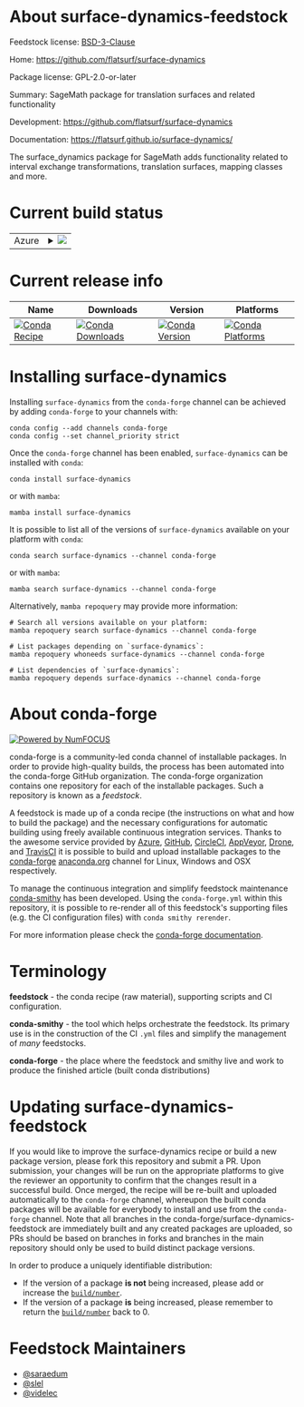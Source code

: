 About surface-dynamics-feedstock
================================

Feedstock license: [BSD-3-Clause](https://github.com/conda-forge/surface-dynamics-feedstock/blob/main/LICENSE.txt)

Home: https://github.com/flatsurf/surface-dynamics

Package license: GPL-2.0-or-later

Summary: SageMath package for translation surfaces and related functionality

Development: https://github.com/flatsurf/surface-dynamics

Documentation: https://flatsurf.github.io/surface-dynamics/

The surface_dynamics package for SageMath adds functionality related to
interval exchange transformations, translation surfaces, mapping classes and
more.


Current build status
====================


<table>
    
  <tr>
    <td>Azure</td>
    <td>
      <details>
        <summary>
          <a href="https://dev.azure.com/conda-forge/feedstock-builds/_build/latest?definitionId=7279&branchName=main">
            <img src="https://dev.azure.com/conda-forge/feedstock-builds/_apis/build/status/surface-dynamics-feedstock?branchName=main">
          </a>
        </summary>
        <table>
          <thead><tr><th>Variant</th><th>Status</th></tr></thead>
          <tbody><tr>
              <td>linux_64_python3.10.____cpythonsagelib10.0</td>
              <td>
                <a href="https://dev.azure.com/conda-forge/feedstock-builds/_build/latest?definitionId=7279&branchName=main">
                  <img src="https://dev.azure.com/conda-forge/feedstock-builds/_apis/build/status/surface-dynamics-feedstock?branchName=main&jobName=linux&configuration=linux%20linux_64_python3.10.____cpythonsagelib10.0" alt="variant">
                </a>
              </td>
            </tr><tr>
              <td>linux_64_python3.10.____cpythonsagelib10.1</td>
              <td>
                <a href="https://dev.azure.com/conda-forge/feedstock-builds/_build/latest?definitionId=7279&branchName=main">
                  <img src="https://dev.azure.com/conda-forge/feedstock-builds/_apis/build/status/surface-dynamics-feedstock?branchName=main&jobName=linux&configuration=linux%20linux_64_python3.10.____cpythonsagelib10.1" alt="variant">
                </a>
              </td>
            </tr><tr>
              <td>linux_64_python3.10.____cpythonsagelib10.2</td>
              <td>
                <a href="https://dev.azure.com/conda-forge/feedstock-builds/_build/latest?definitionId=7279&branchName=main">
                  <img src="https://dev.azure.com/conda-forge/feedstock-builds/_apis/build/status/surface-dynamics-feedstock?branchName=main&jobName=linux&configuration=linux%20linux_64_python3.10.____cpythonsagelib10.2" alt="variant">
                </a>
              </td>
            </tr><tr>
              <td>linux_64_python3.10.____cpythonsagelib10.3</td>
              <td>
                <a href="https://dev.azure.com/conda-forge/feedstock-builds/_build/latest?definitionId=7279&branchName=main">
                  <img src="https://dev.azure.com/conda-forge/feedstock-builds/_apis/build/status/surface-dynamics-feedstock?branchName=main&jobName=linux&configuration=linux%20linux_64_python3.10.____cpythonsagelib10.3" alt="variant">
                </a>
              </td>
            </tr><tr>
              <td>linux_64_python3.10.____cpythonsagelib10.4</td>
              <td>
                <a href="https://dev.azure.com/conda-forge/feedstock-builds/_build/latest?definitionId=7279&branchName=main">
                  <img src="https://dev.azure.com/conda-forge/feedstock-builds/_apis/build/status/surface-dynamics-feedstock?branchName=main&jobName=linux&configuration=linux%20linux_64_python3.10.____cpythonsagelib10.4" alt="variant">
                </a>
              </td>
            </tr><tr>
              <td>linux_64_python3.10.____cpythonsagelib10.5</td>
              <td>
                <a href="https://dev.azure.com/conda-forge/feedstock-builds/_build/latest?definitionId=7279&branchName=main">
                  <img src="https://dev.azure.com/conda-forge/feedstock-builds/_apis/build/status/surface-dynamics-feedstock?branchName=main&jobName=linux&configuration=linux%20linux_64_python3.10.____cpythonsagelib10.5" alt="variant">
                </a>
              </td>
            </tr><tr>
              <td>linux_64_python3.10.____cpythonsagelib9.2</td>
              <td>
                <a href="https://dev.azure.com/conda-forge/feedstock-builds/_build/latest?definitionId=7279&branchName=main">
                  <img src="https://dev.azure.com/conda-forge/feedstock-builds/_apis/build/status/surface-dynamics-feedstock?branchName=main&jobName=linux&configuration=linux%20linux_64_python3.10.____cpythonsagelib9.2" alt="variant">
                </a>
              </td>
            </tr><tr>
              <td>linux_64_python3.10.____cpythonsagelib9.3</td>
              <td>
                <a href="https://dev.azure.com/conda-forge/feedstock-builds/_build/latest?definitionId=7279&branchName=main">
                  <img src="https://dev.azure.com/conda-forge/feedstock-builds/_apis/build/status/surface-dynamics-feedstock?branchName=main&jobName=linux&configuration=linux%20linux_64_python3.10.____cpythonsagelib9.3" alt="variant">
                </a>
              </td>
            </tr><tr>
              <td>linux_64_python3.10.____cpythonsagelib9.4</td>
              <td>
                <a href="https://dev.azure.com/conda-forge/feedstock-builds/_build/latest?definitionId=7279&branchName=main">
                  <img src="https://dev.azure.com/conda-forge/feedstock-builds/_apis/build/status/surface-dynamics-feedstock?branchName=main&jobName=linux&configuration=linux%20linux_64_python3.10.____cpythonsagelib9.4" alt="variant">
                </a>
              </td>
            </tr><tr>
              <td>linux_64_python3.10.____cpythonsagelib9.5</td>
              <td>
                <a href="https://dev.azure.com/conda-forge/feedstock-builds/_build/latest?definitionId=7279&branchName=main">
                  <img src="https://dev.azure.com/conda-forge/feedstock-builds/_apis/build/status/surface-dynamics-feedstock?branchName=main&jobName=linux&configuration=linux%20linux_64_python3.10.____cpythonsagelib9.5" alt="variant">
                </a>
              </td>
            </tr><tr>
              <td>linux_64_python3.10.____cpythonsagelib9.6</td>
              <td>
                <a href="https://dev.azure.com/conda-forge/feedstock-builds/_build/latest?definitionId=7279&branchName=main">
                  <img src="https://dev.azure.com/conda-forge/feedstock-builds/_apis/build/status/surface-dynamics-feedstock?branchName=main&jobName=linux&configuration=linux%20linux_64_python3.10.____cpythonsagelib9.6" alt="variant">
                </a>
              </td>
            </tr><tr>
              <td>linux_64_python3.10.____cpythonsagelib9.7</td>
              <td>
                <a href="https://dev.azure.com/conda-forge/feedstock-builds/_build/latest?definitionId=7279&branchName=main">
                  <img src="https://dev.azure.com/conda-forge/feedstock-builds/_apis/build/status/surface-dynamics-feedstock?branchName=main&jobName=linux&configuration=linux%20linux_64_python3.10.____cpythonsagelib9.7" alt="variant">
                </a>
              </td>
            </tr><tr>
              <td>linux_64_python3.10.____cpythonsagelib9.8</td>
              <td>
                <a href="https://dev.azure.com/conda-forge/feedstock-builds/_build/latest?definitionId=7279&branchName=main">
                  <img src="https://dev.azure.com/conda-forge/feedstock-builds/_apis/build/status/surface-dynamics-feedstock?branchName=main&jobName=linux&configuration=linux%20linux_64_python3.10.____cpythonsagelib9.8" alt="variant">
                </a>
              </td>
            </tr><tr>
              <td>linux_64_python3.11.____cpythonsagelib10.0</td>
              <td>
                <a href="https://dev.azure.com/conda-forge/feedstock-builds/_build/latest?definitionId=7279&branchName=main">
                  <img src="https://dev.azure.com/conda-forge/feedstock-builds/_apis/build/status/surface-dynamics-feedstock?branchName=main&jobName=linux&configuration=linux%20linux_64_python3.11.____cpythonsagelib10.0" alt="variant">
                </a>
              </td>
            </tr><tr>
              <td>linux_64_python3.11.____cpythonsagelib10.1</td>
              <td>
                <a href="https://dev.azure.com/conda-forge/feedstock-builds/_build/latest?definitionId=7279&branchName=main">
                  <img src="https://dev.azure.com/conda-forge/feedstock-builds/_apis/build/status/surface-dynamics-feedstock?branchName=main&jobName=linux&configuration=linux%20linux_64_python3.11.____cpythonsagelib10.1" alt="variant">
                </a>
              </td>
            </tr><tr>
              <td>linux_64_python3.11.____cpythonsagelib10.2</td>
              <td>
                <a href="https://dev.azure.com/conda-forge/feedstock-builds/_build/latest?definitionId=7279&branchName=main">
                  <img src="https://dev.azure.com/conda-forge/feedstock-builds/_apis/build/status/surface-dynamics-feedstock?branchName=main&jobName=linux&configuration=linux%20linux_64_python3.11.____cpythonsagelib10.2" alt="variant">
                </a>
              </td>
            </tr><tr>
              <td>linux_64_python3.11.____cpythonsagelib10.3</td>
              <td>
                <a href="https://dev.azure.com/conda-forge/feedstock-builds/_build/latest?definitionId=7279&branchName=main">
                  <img src="https://dev.azure.com/conda-forge/feedstock-builds/_apis/build/status/surface-dynamics-feedstock?branchName=main&jobName=linux&configuration=linux%20linux_64_python3.11.____cpythonsagelib10.3" alt="variant">
                </a>
              </td>
            </tr><tr>
              <td>linux_64_python3.11.____cpythonsagelib10.4</td>
              <td>
                <a href="https://dev.azure.com/conda-forge/feedstock-builds/_build/latest?definitionId=7279&branchName=main">
                  <img src="https://dev.azure.com/conda-forge/feedstock-builds/_apis/build/status/surface-dynamics-feedstock?branchName=main&jobName=linux&configuration=linux%20linux_64_python3.11.____cpythonsagelib10.4" alt="variant">
                </a>
              </td>
            </tr><tr>
              <td>linux_64_python3.11.____cpythonsagelib10.5</td>
              <td>
                <a href="https://dev.azure.com/conda-forge/feedstock-builds/_build/latest?definitionId=7279&branchName=main">
                  <img src="https://dev.azure.com/conda-forge/feedstock-builds/_apis/build/status/surface-dynamics-feedstock?branchName=main&jobName=linux&configuration=linux%20linux_64_python3.11.____cpythonsagelib10.5" alt="variant">
                </a>
              </td>
            </tr><tr>
              <td>linux_64_python3.11.____cpythonsagelib9.2</td>
              <td>
                <a href="https://dev.azure.com/conda-forge/feedstock-builds/_build/latest?definitionId=7279&branchName=main">
                  <img src="https://dev.azure.com/conda-forge/feedstock-builds/_apis/build/status/surface-dynamics-feedstock?branchName=main&jobName=linux&configuration=linux%20linux_64_python3.11.____cpythonsagelib9.2" alt="variant">
                </a>
              </td>
            </tr><tr>
              <td>linux_64_python3.11.____cpythonsagelib9.3</td>
              <td>
                <a href="https://dev.azure.com/conda-forge/feedstock-builds/_build/latest?definitionId=7279&branchName=main">
                  <img src="https://dev.azure.com/conda-forge/feedstock-builds/_apis/build/status/surface-dynamics-feedstock?branchName=main&jobName=linux&configuration=linux%20linux_64_python3.11.____cpythonsagelib9.3" alt="variant">
                </a>
              </td>
            </tr><tr>
              <td>linux_64_python3.11.____cpythonsagelib9.4</td>
              <td>
                <a href="https://dev.azure.com/conda-forge/feedstock-builds/_build/latest?definitionId=7279&branchName=main">
                  <img src="https://dev.azure.com/conda-forge/feedstock-builds/_apis/build/status/surface-dynamics-feedstock?branchName=main&jobName=linux&configuration=linux%20linux_64_python3.11.____cpythonsagelib9.4" alt="variant">
                </a>
              </td>
            </tr><tr>
              <td>linux_64_python3.11.____cpythonsagelib9.5</td>
              <td>
                <a href="https://dev.azure.com/conda-forge/feedstock-builds/_build/latest?definitionId=7279&branchName=main">
                  <img src="https://dev.azure.com/conda-forge/feedstock-builds/_apis/build/status/surface-dynamics-feedstock?branchName=main&jobName=linux&configuration=linux%20linux_64_python3.11.____cpythonsagelib9.5" alt="variant">
                </a>
              </td>
            </tr><tr>
              <td>linux_64_python3.11.____cpythonsagelib9.6</td>
              <td>
                <a href="https://dev.azure.com/conda-forge/feedstock-builds/_build/latest?definitionId=7279&branchName=main">
                  <img src="https://dev.azure.com/conda-forge/feedstock-builds/_apis/build/status/surface-dynamics-feedstock?branchName=main&jobName=linux&configuration=linux%20linux_64_python3.11.____cpythonsagelib9.6" alt="variant">
                </a>
              </td>
            </tr><tr>
              <td>linux_64_python3.11.____cpythonsagelib9.7</td>
              <td>
                <a href="https://dev.azure.com/conda-forge/feedstock-builds/_build/latest?definitionId=7279&branchName=main">
                  <img src="https://dev.azure.com/conda-forge/feedstock-builds/_apis/build/status/surface-dynamics-feedstock?branchName=main&jobName=linux&configuration=linux%20linux_64_python3.11.____cpythonsagelib9.7" alt="variant">
                </a>
              </td>
            </tr><tr>
              <td>linux_64_python3.11.____cpythonsagelib9.8</td>
              <td>
                <a href="https://dev.azure.com/conda-forge/feedstock-builds/_build/latest?definitionId=7279&branchName=main">
                  <img src="https://dev.azure.com/conda-forge/feedstock-builds/_apis/build/status/surface-dynamics-feedstock?branchName=main&jobName=linux&configuration=linux%20linux_64_python3.11.____cpythonsagelib9.8" alt="variant">
                </a>
              </td>
            </tr><tr>
              <td>linux_64_python3.12.____cpythonsagelib10.0</td>
              <td>
                <a href="https://dev.azure.com/conda-forge/feedstock-builds/_build/latest?definitionId=7279&branchName=main">
                  <img src="https://dev.azure.com/conda-forge/feedstock-builds/_apis/build/status/surface-dynamics-feedstock?branchName=main&jobName=linux&configuration=linux%20linux_64_python3.12.____cpythonsagelib10.0" alt="variant">
                </a>
              </td>
            </tr><tr>
              <td>linux_64_python3.12.____cpythonsagelib10.1</td>
              <td>
                <a href="https://dev.azure.com/conda-forge/feedstock-builds/_build/latest?definitionId=7279&branchName=main">
                  <img src="https://dev.azure.com/conda-forge/feedstock-builds/_apis/build/status/surface-dynamics-feedstock?branchName=main&jobName=linux&configuration=linux%20linux_64_python3.12.____cpythonsagelib10.1" alt="variant">
                </a>
              </td>
            </tr><tr>
              <td>linux_64_python3.12.____cpythonsagelib10.2</td>
              <td>
                <a href="https://dev.azure.com/conda-forge/feedstock-builds/_build/latest?definitionId=7279&branchName=main">
                  <img src="https://dev.azure.com/conda-forge/feedstock-builds/_apis/build/status/surface-dynamics-feedstock?branchName=main&jobName=linux&configuration=linux%20linux_64_python3.12.____cpythonsagelib10.2" alt="variant">
                </a>
              </td>
            </tr><tr>
              <td>linux_64_python3.12.____cpythonsagelib10.3</td>
              <td>
                <a href="https://dev.azure.com/conda-forge/feedstock-builds/_build/latest?definitionId=7279&branchName=main">
                  <img src="https://dev.azure.com/conda-forge/feedstock-builds/_apis/build/status/surface-dynamics-feedstock?branchName=main&jobName=linux&configuration=linux%20linux_64_python3.12.____cpythonsagelib10.3" alt="variant">
                </a>
              </td>
            </tr><tr>
              <td>linux_64_python3.12.____cpythonsagelib10.4</td>
              <td>
                <a href="https://dev.azure.com/conda-forge/feedstock-builds/_build/latest?definitionId=7279&branchName=main">
                  <img src="https://dev.azure.com/conda-forge/feedstock-builds/_apis/build/status/surface-dynamics-feedstock?branchName=main&jobName=linux&configuration=linux%20linux_64_python3.12.____cpythonsagelib10.4" alt="variant">
                </a>
              </td>
            </tr><tr>
              <td>linux_64_python3.12.____cpythonsagelib10.5</td>
              <td>
                <a href="https://dev.azure.com/conda-forge/feedstock-builds/_build/latest?definitionId=7279&branchName=main">
                  <img src="https://dev.azure.com/conda-forge/feedstock-builds/_apis/build/status/surface-dynamics-feedstock?branchName=main&jobName=linux&configuration=linux%20linux_64_python3.12.____cpythonsagelib10.5" alt="variant">
                </a>
              </td>
            </tr><tr>
              <td>linux_64_python3.12.____cpythonsagelib9.2</td>
              <td>
                <a href="https://dev.azure.com/conda-forge/feedstock-builds/_build/latest?definitionId=7279&branchName=main">
                  <img src="https://dev.azure.com/conda-forge/feedstock-builds/_apis/build/status/surface-dynamics-feedstock?branchName=main&jobName=linux&configuration=linux%20linux_64_python3.12.____cpythonsagelib9.2" alt="variant">
                </a>
              </td>
            </tr><tr>
              <td>linux_64_python3.12.____cpythonsagelib9.3</td>
              <td>
                <a href="https://dev.azure.com/conda-forge/feedstock-builds/_build/latest?definitionId=7279&branchName=main">
                  <img src="https://dev.azure.com/conda-forge/feedstock-builds/_apis/build/status/surface-dynamics-feedstock?branchName=main&jobName=linux&configuration=linux%20linux_64_python3.12.____cpythonsagelib9.3" alt="variant">
                </a>
              </td>
            </tr><tr>
              <td>linux_64_python3.12.____cpythonsagelib9.4</td>
              <td>
                <a href="https://dev.azure.com/conda-forge/feedstock-builds/_build/latest?definitionId=7279&branchName=main">
                  <img src="https://dev.azure.com/conda-forge/feedstock-builds/_apis/build/status/surface-dynamics-feedstock?branchName=main&jobName=linux&configuration=linux%20linux_64_python3.12.____cpythonsagelib9.4" alt="variant">
                </a>
              </td>
            </tr><tr>
              <td>linux_64_python3.12.____cpythonsagelib9.5</td>
              <td>
                <a href="https://dev.azure.com/conda-forge/feedstock-builds/_build/latest?definitionId=7279&branchName=main">
                  <img src="https://dev.azure.com/conda-forge/feedstock-builds/_apis/build/status/surface-dynamics-feedstock?branchName=main&jobName=linux&configuration=linux%20linux_64_python3.12.____cpythonsagelib9.5" alt="variant">
                </a>
              </td>
            </tr><tr>
              <td>linux_64_python3.12.____cpythonsagelib9.6</td>
              <td>
                <a href="https://dev.azure.com/conda-forge/feedstock-builds/_build/latest?definitionId=7279&branchName=main">
                  <img src="https://dev.azure.com/conda-forge/feedstock-builds/_apis/build/status/surface-dynamics-feedstock?branchName=main&jobName=linux&configuration=linux%20linux_64_python3.12.____cpythonsagelib9.6" alt="variant">
                </a>
              </td>
            </tr><tr>
              <td>linux_64_python3.12.____cpythonsagelib9.7</td>
              <td>
                <a href="https://dev.azure.com/conda-forge/feedstock-builds/_build/latest?definitionId=7279&branchName=main">
                  <img src="https://dev.azure.com/conda-forge/feedstock-builds/_apis/build/status/surface-dynamics-feedstock?branchName=main&jobName=linux&configuration=linux%20linux_64_python3.12.____cpythonsagelib9.7" alt="variant">
                </a>
              </td>
            </tr><tr>
              <td>linux_64_python3.12.____cpythonsagelib9.8</td>
              <td>
                <a href="https://dev.azure.com/conda-forge/feedstock-builds/_build/latest?definitionId=7279&branchName=main">
                  <img src="https://dev.azure.com/conda-forge/feedstock-builds/_apis/build/status/surface-dynamics-feedstock?branchName=main&jobName=linux&configuration=linux%20linux_64_python3.12.____cpythonsagelib9.8" alt="variant">
                </a>
              </td>
            </tr><tr>
              <td>linux_64_python3.9.____cpythonsagelib10.0</td>
              <td>
                <a href="https://dev.azure.com/conda-forge/feedstock-builds/_build/latest?definitionId=7279&branchName=main">
                  <img src="https://dev.azure.com/conda-forge/feedstock-builds/_apis/build/status/surface-dynamics-feedstock?branchName=main&jobName=linux&configuration=linux%20linux_64_python3.9.____cpythonsagelib10.0" alt="variant">
                </a>
              </td>
            </tr><tr>
              <td>linux_64_python3.9.____cpythonsagelib10.1</td>
              <td>
                <a href="https://dev.azure.com/conda-forge/feedstock-builds/_build/latest?definitionId=7279&branchName=main">
                  <img src="https://dev.azure.com/conda-forge/feedstock-builds/_apis/build/status/surface-dynamics-feedstock?branchName=main&jobName=linux&configuration=linux%20linux_64_python3.9.____cpythonsagelib10.1" alt="variant">
                </a>
              </td>
            </tr><tr>
              <td>linux_64_python3.9.____cpythonsagelib10.2</td>
              <td>
                <a href="https://dev.azure.com/conda-forge/feedstock-builds/_build/latest?definitionId=7279&branchName=main">
                  <img src="https://dev.azure.com/conda-forge/feedstock-builds/_apis/build/status/surface-dynamics-feedstock?branchName=main&jobName=linux&configuration=linux%20linux_64_python3.9.____cpythonsagelib10.2" alt="variant">
                </a>
              </td>
            </tr><tr>
              <td>linux_64_python3.9.____cpythonsagelib10.3</td>
              <td>
                <a href="https://dev.azure.com/conda-forge/feedstock-builds/_build/latest?definitionId=7279&branchName=main">
                  <img src="https://dev.azure.com/conda-forge/feedstock-builds/_apis/build/status/surface-dynamics-feedstock?branchName=main&jobName=linux&configuration=linux%20linux_64_python3.9.____cpythonsagelib10.3" alt="variant">
                </a>
              </td>
            </tr><tr>
              <td>linux_64_python3.9.____cpythonsagelib10.4</td>
              <td>
                <a href="https://dev.azure.com/conda-forge/feedstock-builds/_build/latest?definitionId=7279&branchName=main">
                  <img src="https://dev.azure.com/conda-forge/feedstock-builds/_apis/build/status/surface-dynamics-feedstock?branchName=main&jobName=linux&configuration=linux%20linux_64_python3.9.____cpythonsagelib10.4" alt="variant">
                </a>
              </td>
            </tr><tr>
              <td>linux_64_python3.9.____cpythonsagelib10.5</td>
              <td>
                <a href="https://dev.azure.com/conda-forge/feedstock-builds/_build/latest?definitionId=7279&branchName=main">
                  <img src="https://dev.azure.com/conda-forge/feedstock-builds/_apis/build/status/surface-dynamics-feedstock?branchName=main&jobName=linux&configuration=linux%20linux_64_python3.9.____cpythonsagelib10.5" alt="variant">
                </a>
              </td>
            </tr><tr>
              <td>linux_64_python3.9.____cpythonsagelib9.2</td>
              <td>
                <a href="https://dev.azure.com/conda-forge/feedstock-builds/_build/latest?definitionId=7279&branchName=main">
                  <img src="https://dev.azure.com/conda-forge/feedstock-builds/_apis/build/status/surface-dynamics-feedstock?branchName=main&jobName=linux&configuration=linux%20linux_64_python3.9.____cpythonsagelib9.2" alt="variant">
                </a>
              </td>
            </tr><tr>
              <td>linux_64_python3.9.____cpythonsagelib9.3</td>
              <td>
                <a href="https://dev.azure.com/conda-forge/feedstock-builds/_build/latest?definitionId=7279&branchName=main">
                  <img src="https://dev.azure.com/conda-forge/feedstock-builds/_apis/build/status/surface-dynamics-feedstock?branchName=main&jobName=linux&configuration=linux%20linux_64_python3.9.____cpythonsagelib9.3" alt="variant">
                </a>
              </td>
            </tr><tr>
              <td>linux_64_python3.9.____cpythonsagelib9.4</td>
              <td>
                <a href="https://dev.azure.com/conda-forge/feedstock-builds/_build/latest?definitionId=7279&branchName=main">
                  <img src="https://dev.azure.com/conda-forge/feedstock-builds/_apis/build/status/surface-dynamics-feedstock?branchName=main&jobName=linux&configuration=linux%20linux_64_python3.9.____cpythonsagelib9.4" alt="variant">
                </a>
              </td>
            </tr><tr>
              <td>linux_64_python3.9.____cpythonsagelib9.5</td>
              <td>
                <a href="https://dev.azure.com/conda-forge/feedstock-builds/_build/latest?definitionId=7279&branchName=main">
                  <img src="https://dev.azure.com/conda-forge/feedstock-builds/_apis/build/status/surface-dynamics-feedstock?branchName=main&jobName=linux&configuration=linux%20linux_64_python3.9.____cpythonsagelib9.5" alt="variant">
                </a>
              </td>
            </tr><tr>
              <td>linux_64_python3.9.____cpythonsagelib9.6</td>
              <td>
                <a href="https://dev.azure.com/conda-forge/feedstock-builds/_build/latest?definitionId=7279&branchName=main">
                  <img src="https://dev.azure.com/conda-forge/feedstock-builds/_apis/build/status/surface-dynamics-feedstock?branchName=main&jobName=linux&configuration=linux%20linux_64_python3.9.____cpythonsagelib9.6" alt="variant">
                </a>
              </td>
            </tr><tr>
              <td>linux_64_python3.9.____cpythonsagelib9.7</td>
              <td>
                <a href="https://dev.azure.com/conda-forge/feedstock-builds/_build/latest?definitionId=7279&branchName=main">
                  <img src="https://dev.azure.com/conda-forge/feedstock-builds/_apis/build/status/surface-dynamics-feedstock?branchName=main&jobName=linux&configuration=linux%20linux_64_python3.9.____cpythonsagelib9.7" alt="variant">
                </a>
              </td>
            </tr><tr>
              <td>linux_64_python3.9.____cpythonsagelib9.8</td>
              <td>
                <a href="https://dev.azure.com/conda-forge/feedstock-builds/_build/latest?definitionId=7279&branchName=main">
                  <img src="https://dev.azure.com/conda-forge/feedstock-builds/_apis/build/status/surface-dynamics-feedstock?branchName=main&jobName=linux&configuration=linux%20linux_64_python3.9.____cpythonsagelib9.8" alt="variant">
                </a>
              </td>
            </tr><tr>
              <td>osx_64_python3.10.____cpythonsagelib10.0</td>
              <td>
                <a href="https://dev.azure.com/conda-forge/feedstock-builds/_build/latest?definitionId=7279&branchName=main">
                  <img src="https://dev.azure.com/conda-forge/feedstock-builds/_apis/build/status/surface-dynamics-feedstock?branchName=main&jobName=osx&configuration=osx%20osx_64_python3.10.____cpythonsagelib10.0" alt="variant">
                </a>
              </td>
            </tr><tr>
              <td>osx_64_python3.10.____cpythonsagelib10.1</td>
              <td>
                <a href="https://dev.azure.com/conda-forge/feedstock-builds/_build/latest?definitionId=7279&branchName=main">
                  <img src="https://dev.azure.com/conda-forge/feedstock-builds/_apis/build/status/surface-dynamics-feedstock?branchName=main&jobName=osx&configuration=osx%20osx_64_python3.10.____cpythonsagelib10.1" alt="variant">
                </a>
              </td>
            </tr><tr>
              <td>osx_64_python3.10.____cpythonsagelib10.2</td>
              <td>
                <a href="https://dev.azure.com/conda-forge/feedstock-builds/_build/latest?definitionId=7279&branchName=main">
                  <img src="https://dev.azure.com/conda-forge/feedstock-builds/_apis/build/status/surface-dynamics-feedstock?branchName=main&jobName=osx&configuration=osx%20osx_64_python3.10.____cpythonsagelib10.2" alt="variant">
                </a>
              </td>
            </tr><tr>
              <td>osx_64_python3.10.____cpythonsagelib10.3</td>
              <td>
                <a href="https://dev.azure.com/conda-forge/feedstock-builds/_build/latest?definitionId=7279&branchName=main">
                  <img src="https://dev.azure.com/conda-forge/feedstock-builds/_apis/build/status/surface-dynamics-feedstock?branchName=main&jobName=osx&configuration=osx%20osx_64_python3.10.____cpythonsagelib10.3" alt="variant">
                </a>
              </td>
            </tr><tr>
              <td>osx_64_python3.10.____cpythonsagelib10.4</td>
              <td>
                <a href="https://dev.azure.com/conda-forge/feedstock-builds/_build/latest?definitionId=7279&branchName=main">
                  <img src="https://dev.azure.com/conda-forge/feedstock-builds/_apis/build/status/surface-dynamics-feedstock?branchName=main&jobName=osx&configuration=osx%20osx_64_python3.10.____cpythonsagelib10.4" alt="variant">
                </a>
              </td>
            </tr><tr>
              <td>osx_64_python3.10.____cpythonsagelib10.5</td>
              <td>
                <a href="https://dev.azure.com/conda-forge/feedstock-builds/_build/latest?definitionId=7279&branchName=main">
                  <img src="https://dev.azure.com/conda-forge/feedstock-builds/_apis/build/status/surface-dynamics-feedstock?branchName=main&jobName=osx&configuration=osx%20osx_64_python3.10.____cpythonsagelib10.5" alt="variant">
                </a>
              </td>
            </tr><tr>
              <td>osx_64_python3.10.____cpythonsagelib9.2</td>
              <td>
                <a href="https://dev.azure.com/conda-forge/feedstock-builds/_build/latest?definitionId=7279&branchName=main">
                  <img src="https://dev.azure.com/conda-forge/feedstock-builds/_apis/build/status/surface-dynamics-feedstock?branchName=main&jobName=osx&configuration=osx%20osx_64_python3.10.____cpythonsagelib9.2" alt="variant">
                </a>
              </td>
            </tr><tr>
              <td>osx_64_python3.10.____cpythonsagelib9.3</td>
              <td>
                <a href="https://dev.azure.com/conda-forge/feedstock-builds/_build/latest?definitionId=7279&branchName=main">
                  <img src="https://dev.azure.com/conda-forge/feedstock-builds/_apis/build/status/surface-dynamics-feedstock?branchName=main&jobName=osx&configuration=osx%20osx_64_python3.10.____cpythonsagelib9.3" alt="variant">
                </a>
              </td>
            </tr><tr>
              <td>osx_64_python3.10.____cpythonsagelib9.4</td>
              <td>
                <a href="https://dev.azure.com/conda-forge/feedstock-builds/_build/latest?definitionId=7279&branchName=main">
                  <img src="https://dev.azure.com/conda-forge/feedstock-builds/_apis/build/status/surface-dynamics-feedstock?branchName=main&jobName=osx&configuration=osx%20osx_64_python3.10.____cpythonsagelib9.4" alt="variant">
                </a>
              </td>
            </tr><tr>
              <td>osx_64_python3.10.____cpythonsagelib9.5</td>
              <td>
                <a href="https://dev.azure.com/conda-forge/feedstock-builds/_build/latest?definitionId=7279&branchName=main">
                  <img src="https://dev.azure.com/conda-forge/feedstock-builds/_apis/build/status/surface-dynamics-feedstock?branchName=main&jobName=osx&configuration=osx%20osx_64_python3.10.____cpythonsagelib9.5" alt="variant">
                </a>
              </td>
            </tr><tr>
              <td>osx_64_python3.10.____cpythonsagelib9.6</td>
              <td>
                <a href="https://dev.azure.com/conda-forge/feedstock-builds/_build/latest?definitionId=7279&branchName=main">
                  <img src="https://dev.azure.com/conda-forge/feedstock-builds/_apis/build/status/surface-dynamics-feedstock?branchName=main&jobName=osx&configuration=osx%20osx_64_python3.10.____cpythonsagelib9.6" alt="variant">
                </a>
              </td>
            </tr><tr>
              <td>osx_64_python3.10.____cpythonsagelib9.7</td>
              <td>
                <a href="https://dev.azure.com/conda-forge/feedstock-builds/_build/latest?definitionId=7279&branchName=main">
                  <img src="https://dev.azure.com/conda-forge/feedstock-builds/_apis/build/status/surface-dynamics-feedstock?branchName=main&jobName=osx&configuration=osx%20osx_64_python3.10.____cpythonsagelib9.7" alt="variant">
                </a>
              </td>
            </tr><tr>
              <td>osx_64_python3.10.____cpythonsagelib9.8</td>
              <td>
                <a href="https://dev.azure.com/conda-forge/feedstock-builds/_build/latest?definitionId=7279&branchName=main">
                  <img src="https://dev.azure.com/conda-forge/feedstock-builds/_apis/build/status/surface-dynamics-feedstock?branchName=main&jobName=osx&configuration=osx%20osx_64_python3.10.____cpythonsagelib9.8" alt="variant">
                </a>
              </td>
            </tr><tr>
              <td>osx_64_python3.11.____cpythonsagelib10.0</td>
              <td>
                <a href="https://dev.azure.com/conda-forge/feedstock-builds/_build/latest?definitionId=7279&branchName=main">
                  <img src="https://dev.azure.com/conda-forge/feedstock-builds/_apis/build/status/surface-dynamics-feedstock?branchName=main&jobName=osx&configuration=osx%20osx_64_python3.11.____cpythonsagelib10.0" alt="variant">
                </a>
              </td>
            </tr><tr>
              <td>osx_64_python3.11.____cpythonsagelib10.1</td>
              <td>
                <a href="https://dev.azure.com/conda-forge/feedstock-builds/_build/latest?definitionId=7279&branchName=main">
                  <img src="https://dev.azure.com/conda-forge/feedstock-builds/_apis/build/status/surface-dynamics-feedstock?branchName=main&jobName=osx&configuration=osx%20osx_64_python3.11.____cpythonsagelib10.1" alt="variant">
                </a>
              </td>
            </tr><tr>
              <td>osx_64_python3.11.____cpythonsagelib10.2</td>
              <td>
                <a href="https://dev.azure.com/conda-forge/feedstock-builds/_build/latest?definitionId=7279&branchName=main">
                  <img src="https://dev.azure.com/conda-forge/feedstock-builds/_apis/build/status/surface-dynamics-feedstock?branchName=main&jobName=osx&configuration=osx%20osx_64_python3.11.____cpythonsagelib10.2" alt="variant">
                </a>
              </td>
            </tr><tr>
              <td>osx_64_python3.11.____cpythonsagelib10.3</td>
              <td>
                <a href="https://dev.azure.com/conda-forge/feedstock-builds/_build/latest?definitionId=7279&branchName=main">
                  <img src="https://dev.azure.com/conda-forge/feedstock-builds/_apis/build/status/surface-dynamics-feedstock?branchName=main&jobName=osx&configuration=osx%20osx_64_python3.11.____cpythonsagelib10.3" alt="variant">
                </a>
              </td>
            </tr><tr>
              <td>osx_64_python3.11.____cpythonsagelib10.4</td>
              <td>
                <a href="https://dev.azure.com/conda-forge/feedstock-builds/_build/latest?definitionId=7279&branchName=main">
                  <img src="https://dev.azure.com/conda-forge/feedstock-builds/_apis/build/status/surface-dynamics-feedstock?branchName=main&jobName=osx&configuration=osx%20osx_64_python3.11.____cpythonsagelib10.4" alt="variant">
                </a>
              </td>
            </tr><tr>
              <td>osx_64_python3.11.____cpythonsagelib10.5</td>
              <td>
                <a href="https://dev.azure.com/conda-forge/feedstock-builds/_build/latest?definitionId=7279&branchName=main">
                  <img src="https://dev.azure.com/conda-forge/feedstock-builds/_apis/build/status/surface-dynamics-feedstock?branchName=main&jobName=osx&configuration=osx%20osx_64_python3.11.____cpythonsagelib10.5" alt="variant">
                </a>
              </td>
            </tr><tr>
              <td>osx_64_python3.11.____cpythonsagelib9.2</td>
              <td>
                <a href="https://dev.azure.com/conda-forge/feedstock-builds/_build/latest?definitionId=7279&branchName=main">
                  <img src="https://dev.azure.com/conda-forge/feedstock-builds/_apis/build/status/surface-dynamics-feedstock?branchName=main&jobName=osx&configuration=osx%20osx_64_python3.11.____cpythonsagelib9.2" alt="variant">
                </a>
              </td>
            </tr><tr>
              <td>osx_64_python3.11.____cpythonsagelib9.3</td>
              <td>
                <a href="https://dev.azure.com/conda-forge/feedstock-builds/_build/latest?definitionId=7279&branchName=main">
                  <img src="https://dev.azure.com/conda-forge/feedstock-builds/_apis/build/status/surface-dynamics-feedstock?branchName=main&jobName=osx&configuration=osx%20osx_64_python3.11.____cpythonsagelib9.3" alt="variant">
                </a>
              </td>
            </tr><tr>
              <td>osx_64_python3.11.____cpythonsagelib9.4</td>
              <td>
                <a href="https://dev.azure.com/conda-forge/feedstock-builds/_build/latest?definitionId=7279&branchName=main">
                  <img src="https://dev.azure.com/conda-forge/feedstock-builds/_apis/build/status/surface-dynamics-feedstock?branchName=main&jobName=osx&configuration=osx%20osx_64_python3.11.____cpythonsagelib9.4" alt="variant">
                </a>
              </td>
            </tr><tr>
              <td>osx_64_python3.11.____cpythonsagelib9.5</td>
              <td>
                <a href="https://dev.azure.com/conda-forge/feedstock-builds/_build/latest?definitionId=7279&branchName=main">
                  <img src="https://dev.azure.com/conda-forge/feedstock-builds/_apis/build/status/surface-dynamics-feedstock?branchName=main&jobName=osx&configuration=osx%20osx_64_python3.11.____cpythonsagelib9.5" alt="variant">
                </a>
              </td>
            </tr><tr>
              <td>osx_64_python3.11.____cpythonsagelib9.6</td>
              <td>
                <a href="https://dev.azure.com/conda-forge/feedstock-builds/_build/latest?definitionId=7279&branchName=main">
                  <img src="https://dev.azure.com/conda-forge/feedstock-builds/_apis/build/status/surface-dynamics-feedstock?branchName=main&jobName=osx&configuration=osx%20osx_64_python3.11.____cpythonsagelib9.6" alt="variant">
                </a>
              </td>
            </tr><tr>
              <td>osx_64_python3.11.____cpythonsagelib9.7</td>
              <td>
                <a href="https://dev.azure.com/conda-forge/feedstock-builds/_build/latest?definitionId=7279&branchName=main">
                  <img src="https://dev.azure.com/conda-forge/feedstock-builds/_apis/build/status/surface-dynamics-feedstock?branchName=main&jobName=osx&configuration=osx%20osx_64_python3.11.____cpythonsagelib9.7" alt="variant">
                </a>
              </td>
            </tr><tr>
              <td>osx_64_python3.11.____cpythonsagelib9.8</td>
              <td>
                <a href="https://dev.azure.com/conda-forge/feedstock-builds/_build/latest?definitionId=7279&branchName=main">
                  <img src="https://dev.azure.com/conda-forge/feedstock-builds/_apis/build/status/surface-dynamics-feedstock?branchName=main&jobName=osx&configuration=osx%20osx_64_python3.11.____cpythonsagelib9.8" alt="variant">
                </a>
              </td>
            </tr><tr>
              <td>osx_64_python3.12.____cpythonsagelib10.0</td>
              <td>
                <a href="https://dev.azure.com/conda-forge/feedstock-builds/_build/latest?definitionId=7279&branchName=main">
                  <img src="https://dev.azure.com/conda-forge/feedstock-builds/_apis/build/status/surface-dynamics-feedstock?branchName=main&jobName=osx&configuration=osx%20osx_64_python3.12.____cpythonsagelib10.0" alt="variant">
                </a>
              </td>
            </tr><tr>
              <td>osx_64_python3.12.____cpythonsagelib10.1</td>
              <td>
                <a href="https://dev.azure.com/conda-forge/feedstock-builds/_build/latest?definitionId=7279&branchName=main">
                  <img src="https://dev.azure.com/conda-forge/feedstock-builds/_apis/build/status/surface-dynamics-feedstock?branchName=main&jobName=osx&configuration=osx%20osx_64_python3.12.____cpythonsagelib10.1" alt="variant">
                </a>
              </td>
            </tr><tr>
              <td>osx_64_python3.12.____cpythonsagelib10.2</td>
              <td>
                <a href="https://dev.azure.com/conda-forge/feedstock-builds/_build/latest?definitionId=7279&branchName=main">
                  <img src="https://dev.azure.com/conda-forge/feedstock-builds/_apis/build/status/surface-dynamics-feedstock?branchName=main&jobName=osx&configuration=osx%20osx_64_python3.12.____cpythonsagelib10.2" alt="variant">
                </a>
              </td>
            </tr><tr>
              <td>osx_64_python3.12.____cpythonsagelib10.3</td>
              <td>
                <a href="https://dev.azure.com/conda-forge/feedstock-builds/_build/latest?definitionId=7279&branchName=main">
                  <img src="https://dev.azure.com/conda-forge/feedstock-builds/_apis/build/status/surface-dynamics-feedstock?branchName=main&jobName=osx&configuration=osx%20osx_64_python3.12.____cpythonsagelib10.3" alt="variant">
                </a>
              </td>
            </tr><tr>
              <td>osx_64_python3.12.____cpythonsagelib10.4</td>
              <td>
                <a href="https://dev.azure.com/conda-forge/feedstock-builds/_build/latest?definitionId=7279&branchName=main">
                  <img src="https://dev.azure.com/conda-forge/feedstock-builds/_apis/build/status/surface-dynamics-feedstock?branchName=main&jobName=osx&configuration=osx%20osx_64_python3.12.____cpythonsagelib10.4" alt="variant">
                </a>
              </td>
            </tr><tr>
              <td>osx_64_python3.12.____cpythonsagelib10.5</td>
              <td>
                <a href="https://dev.azure.com/conda-forge/feedstock-builds/_build/latest?definitionId=7279&branchName=main">
                  <img src="https://dev.azure.com/conda-forge/feedstock-builds/_apis/build/status/surface-dynamics-feedstock?branchName=main&jobName=osx&configuration=osx%20osx_64_python3.12.____cpythonsagelib10.5" alt="variant">
                </a>
              </td>
            </tr><tr>
              <td>osx_64_python3.12.____cpythonsagelib9.2</td>
              <td>
                <a href="https://dev.azure.com/conda-forge/feedstock-builds/_build/latest?definitionId=7279&branchName=main">
                  <img src="https://dev.azure.com/conda-forge/feedstock-builds/_apis/build/status/surface-dynamics-feedstock?branchName=main&jobName=osx&configuration=osx%20osx_64_python3.12.____cpythonsagelib9.2" alt="variant">
                </a>
              </td>
            </tr><tr>
              <td>osx_64_python3.12.____cpythonsagelib9.3</td>
              <td>
                <a href="https://dev.azure.com/conda-forge/feedstock-builds/_build/latest?definitionId=7279&branchName=main">
                  <img src="https://dev.azure.com/conda-forge/feedstock-builds/_apis/build/status/surface-dynamics-feedstock?branchName=main&jobName=osx&configuration=osx%20osx_64_python3.12.____cpythonsagelib9.3" alt="variant">
                </a>
              </td>
            </tr><tr>
              <td>osx_64_python3.12.____cpythonsagelib9.4</td>
              <td>
                <a href="https://dev.azure.com/conda-forge/feedstock-builds/_build/latest?definitionId=7279&branchName=main">
                  <img src="https://dev.azure.com/conda-forge/feedstock-builds/_apis/build/status/surface-dynamics-feedstock?branchName=main&jobName=osx&configuration=osx%20osx_64_python3.12.____cpythonsagelib9.4" alt="variant">
                </a>
              </td>
            </tr><tr>
              <td>osx_64_python3.12.____cpythonsagelib9.5</td>
              <td>
                <a href="https://dev.azure.com/conda-forge/feedstock-builds/_build/latest?definitionId=7279&branchName=main">
                  <img src="https://dev.azure.com/conda-forge/feedstock-builds/_apis/build/status/surface-dynamics-feedstock?branchName=main&jobName=osx&configuration=osx%20osx_64_python3.12.____cpythonsagelib9.5" alt="variant">
                </a>
              </td>
            </tr><tr>
              <td>osx_64_python3.12.____cpythonsagelib9.6</td>
              <td>
                <a href="https://dev.azure.com/conda-forge/feedstock-builds/_build/latest?definitionId=7279&branchName=main">
                  <img src="https://dev.azure.com/conda-forge/feedstock-builds/_apis/build/status/surface-dynamics-feedstock?branchName=main&jobName=osx&configuration=osx%20osx_64_python3.12.____cpythonsagelib9.6" alt="variant">
                </a>
              </td>
            </tr><tr>
              <td>osx_64_python3.12.____cpythonsagelib9.7</td>
              <td>
                <a href="https://dev.azure.com/conda-forge/feedstock-builds/_build/latest?definitionId=7279&branchName=main">
                  <img src="https://dev.azure.com/conda-forge/feedstock-builds/_apis/build/status/surface-dynamics-feedstock?branchName=main&jobName=osx&configuration=osx%20osx_64_python3.12.____cpythonsagelib9.7" alt="variant">
                </a>
              </td>
            </tr><tr>
              <td>osx_64_python3.12.____cpythonsagelib9.8</td>
              <td>
                <a href="https://dev.azure.com/conda-forge/feedstock-builds/_build/latest?definitionId=7279&branchName=main">
                  <img src="https://dev.azure.com/conda-forge/feedstock-builds/_apis/build/status/surface-dynamics-feedstock?branchName=main&jobName=osx&configuration=osx%20osx_64_python3.12.____cpythonsagelib9.8" alt="variant">
                </a>
              </td>
            </tr><tr>
              <td>osx_64_python3.9.____cpythonsagelib10.0</td>
              <td>
                <a href="https://dev.azure.com/conda-forge/feedstock-builds/_build/latest?definitionId=7279&branchName=main">
                  <img src="https://dev.azure.com/conda-forge/feedstock-builds/_apis/build/status/surface-dynamics-feedstock?branchName=main&jobName=osx&configuration=osx%20osx_64_python3.9.____cpythonsagelib10.0" alt="variant">
                </a>
              </td>
            </tr><tr>
              <td>osx_64_python3.9.____cpythonsagelib10.1</td>
              <td>
                <a href="https://dev.azure.com/conda-forge/feedstock-builds/_build/latest?definitionId=7279&branchName=main">
                  <img src="https://dev.azure.com/conda-forge/feedstock-builds/_apis/build/status/surface-dynamics-feedstock?branchName=main&jobName=osx&configuration=osx%20osx_64_python3.9.____cpythonsagelib10.1" alt="variant">
                </a>
              </td>
            </tr><tr>
              <td>osx_64_python3.9.____cpythonsagelib10.2</td>
              <td>
                <a href="https://dev.azure.com/conda-forge/feedstock-builds/_build/latest?definitionId=7279&branchName=main">
                  <img src="https://dev.azure.com/conda-forge/feedstock-builds/_apis/build/status/surface-dynamics-feedstock?branchName=main&jobName=osx&configuration=osx%20osx_64_python3.9.____cpythonsagelib10.2" alt="variant">
                </a>
              </td>
            </tr><tr>
              <td>osx_64_python3.9.____cpythonsagelib10.3</td>
              <td>
                <a href="https://dev.azure.com/conda-forge/feedstock-builds/_build/latest?definitionId=7279&branchName=main">
                  <img src="https://dev.azure.com/conda-forge/feedstock-builds/_apis/build/status/surface-dynamics-feedstock?branchName=main&jobName=osx&configuration=osx%20osx_64_python3.9.____cpythonsagelib10.3" alt="variant">
                </a>
              </td>
            </tr><tr>
              <td>osx_64_python3.9.____cpythonsagelib10.4</td>
              <td>
                <a href="https://dev.azure.com/conda-forge/feedstock-builds/_build/latest?definitionId=7279&branchName=main">
                  <img src="https://dev.azure.com/conda-forge/feedstock-builds/_apis/build/status/surface-dynamics-feedstock?branchName=main&jobName=osx&configuration=osx%20osx_64_python3.9.____cpythonsagelib10.4" alt="variant">
                </a>
              </td>
            </tr><tr>
              <td>osx_64_python3.9.____cpythonsagelib10.5</td>
              <td>
                <a href="https://dev.azure.com/conda-forge/feedstock-builds/_build/latest?definitionId=7279&branchName=main">
                  <img src="https://dev.azure.com/conda-forge/feedstock-builds/_apis/build/status/surface-dynamics-feedstock?branchName=main&jobName=osx&configuration=osx%20osx_64_python3.9.____cpythonsagelib10.5" alt="variant">
                </a>
              </td>
            </tr><tr>
              <td>osx_64_python3.9.____cpythonsagelib9.2</td>
              <td>
                <a href="https://dev.azure.com/conda-forge/feedstock-builds/_build/latest?definitionId=7279&branchName=main">
                  <img src="https://dev.azure.com/conda-forge/feedstock-builds/_apis/build/status/surface-dynamics-feedstock?branchName=main&jobName=osx&configuration=osx%20osx_64_python3.9.____cpythonsagelib9.2" alt="variant">
                </a>
              </td>
            </tr><tr>
              <td>osx_64_python3.9.____cpythonsagelib9.3</td>
              <td>
                <a href="https://dev.azure.com/conda-forge/feedstock-builds/_build/latest?definitionId=7279&branchName=main">
                  <img src="https://dev.azure.com/conda-forge/feedstock-builds/_apis/build/status/surface-dynamics-feedstock?branchName=main&jobName=osx&configuration=osx%20osx_64_python3.9.____cpythonsagelib9.3" alt="variant">
                </a>
              </td>
            </tr><tr>
              <td>osx_64_python3.9.____cpythonsagelib9.4</td>
              <td>
                <a href="https://dev.azure.com/conda-forge/feedstock-builds/_build/latest?definitionId=7279&branchName=main">
                  <img src="https://dev.azure.com/conda-forge/feedstock-builds/_apis/build/status/surface-dynamics-feedstock?branchName=main&jobName=osx&configuration=osx%20osx_64_python3.9.____cpythonsagelib9.4" alt="variant">
                </a>
              </td>
            </tr><tr>
              <td>osx_64_python3.9.____cpythonsagelib9.5</td>
              <td>
                <a href="https://dev.azure.com/conda-forge/feedstock-builds/_build/latest?definitionId=7279&branchName=main">
                  <img src="https://dev.azure.com/conda-forge/feedstock-builds/_apis/build/status/surface-dynamics-feedstock?branchName=main&jobName=osx&configuration=osx%20osx_64_python3.9.____cpythonsagelib9.5" alt="variant">
                </a>
              </td>
            </tr><tr>
              <td>osx_64_python3.9.____cpythonsagelib9.6</td>
              <td>
                <a href="https://dev.azure.com/conda-forge/feedstock-builds/_build/latest?definitionId=7279&branchName=main">
                  <img src="https://dev.azure.com/conda-forge/feedstock-builds/_apis/build/status/surface-dynamics-feedstock?branchName=main&jobName=osx&configuration=osx%20osx_64_python3.9.____cpythonsagelib9.6" alt="variant">
                </a>
              </td>
            </tr><tr>
              <td>osx_64_python3.9.____cpythonsagelib9.7</td>
              <td>
                <a href="https://dev.azure.com/conda-forge/feedstock-builds/_build/latest?definitionId=7279&branchName=main">
                  <img src="https://dev.azure.com/conda-forge/feedstock-builds/_apis/build/status/surface-dynamics-feedstock?branchName=main&jobName=osx&configuration=osx%20osx_64_python3.9.____cpythonsagelib9.7" alt="variant">
                </a>
              </td>
            </tr><tr>
              <td>osx_64_python3.9.____cpythonsagelib9.8</td>
              <td>
                <a href="https://dev.azure.com/conda-forge/feedstock-builds/_build/latest?definitionId=7279&branchName=main">
                  <img src="https://dev.azure.com/conda-forge/feedstock-builds/_apis/build/status/surface-dynamics-feedstock?branchName=main&jobName=osx&configuration=osx%20osx_64_python3.9.____cpythonsagelib9.8" alt="variant">
                </a>
              </td>
            </tr><tr>
              <td>osx_arm64_python3.10.____cpythonsagelib10.0</td>
              <td>
                <a href="https://dev.azure.com/conda-forge/feedstock-builds/_build/latest?definitionId=7279&branchName=main">
                  <img src="https://dev.azure.com/conda-forge/feedstock-builds/_apis/build/status/surface-dynamics-feedstock?branchName=main&jobName=osx&configuration=osx%20osx_arm64_python3.10.____cpythonsagelib10.0" alt="variant">
                </a>
              </td>
            </tr><tr>
              <td>osx_arm64_python3.10.____cpythonsagelib10.1</td>
              <td>
                <a href="https://dev.azure.com/conda-forge/feedstock-builds/_build/latest?definitionId=7279&branchName=main">
                  <img src="https://dev.azure.com/conda-forge/feedstock-builds/_apis/build/status/surface-dynamics-feedstock?branchName=main&jobName=osx&configuration=osx%20osx_arm64_python3.10.____cpythonsagelib10.1" alt="variant">
                </a>
              </td>
            </tr><tr>
              <td>osx_arm64_python3.10.____cpythonsagelib10.2</td>
              <td>
                <a href="https://dev.azure.com/conda-forge/feedstock-builds/_build/latest?definitionId=7279&branchName=main">
                  <img src="https://dev.azure.com/conda-forge/feedstock-builds/_apis/build/status/surface-dynamics-feedstock?branchName=main&jobName=osx&configuration=osx%20osx_arm64_python3.10.____cpythonsagelib10.2" alt="variant">
                </a>
              </td>
            </tr><tr>
              <td>osx_arm64_python3.10.____cpythonsagelib10.3</td>
              <td>
                <a href="https://dev.azure.com/conda-forge/feedstock-builds/_build/latest?definitionId=7279&branchName=main">
                  <img src="https://dev.azure.com/conda-forge/feedstock-builds/_apis/build/status/surface-dynamics-feedstock?branchName=main&jobName=osx&configuration=osx%20osx_arm64_python3.10.____cpythonsagelib10.3" alt="variant">
                </a>
              </td>
            </tr><tr>
              <td>osx_arm64_python3.10.____cpythonsagelib10.4</td>
              <td>
                <a href="https://dev.azure.com/conda-forge/feedstock-builds/_build/latest?definitionId=7279&branchName=main">
                  <img src="https://dev.azure.com/conda-forge/feedstock-builds/_apis/build/status/surface-dynamics-feedstock?branchName=main&jobName=osx&configuration=osx%20osx_arm64_python3.10.____cpythonsagelib10.4" alt="variant">
                </a>
              </td>
            </tr><tr>
              <td>osx_arm64_python3.10.____cpythonsagelib10.5</td>
              <td>
                <a href="https://dev.azure.com/conda-forge/feedstock-builds/_build/latest?definitionId=7279&branchName=main">
                  <img src="https://dev.azure.com/conda-forge/feedstock-builds/_apis/build/status/surface-dynamics-feedstock?branchName=main&jobName=osx&configuration=osx%20osx_arm64_python3.10.____cpythonsagelib10.5" alt="variant">
                </a>
              </td>
            </tr><tr>
              <td>osx_arm64_python3.10.____cpythonsagelib9.2</td>
              <td>
                <a href="https://dev.azure.com/conda-forge/feedstock-builds/_build/latest?definitionId=7279&branchName=main">
                  <img src="https://dev.azure.com/conda-forge/feedstock-builds/_apis/build/status/surface-dynamics-feedstock?branchName=main&jobName=osx&configuration=osx%20osx_arm64_python3.10.____cpythonsagelib9.2" alt="variant">
                </a>
              </td>
            </tr><tr>
              <td>osx_arm64_python3.10.____cpythonsagelib9.3</td>
              <td>
                <a href="https://dev.azure.com/conda-forge/feedstock-builds/_build/latest?definitionId=7279&branchName=main">
                  <img src="https://dev.azure.com/conda-forge/feedstock-builds/_apis/build/status/surface-dynamics-feedstock?branchName=main&jobName=osx&configuration=osx%20osx_arm64_python3.10.____cpythonsagelib9.3" alt="variant">
                </a>
              </td>
            </tr><tr>
              <td>osx_arm64_python3.10.____cpythonsagelib9.4</td>
              <td>
                <a href="https://dev.azure.com/conda-forge/feedstock-builds/_build/latest?definitionId=7279&branchName=main">
                  <img src="https://dev.azure.com/conda-forge/feedstock-builds/_apis/build/status/surface-dynamics-feedstock?branchName=main&jobName=osx&configuration=osx%20osx_arm64_python3.10.____cpythonsagelib9.4" alt="variant">
                </a>
              </td>
            </tr><tr>
              <td>osx_arm64_python3.10.____cpythonsagelib9.5</td>
              <td>
                <a href="https://dev.azure.com/conda-forge/feedstock-builds/_build/latest?definitionId=7279&branchName=main">
                  <img src="https://dev.azure.com/conda-forge/feedstock-builds/_apis/build/status/surface-dynamics-feedstock?branchName=main&jobName=osx&configuration=osx%20osx_arm64_python3.10.____cpythonsagelib9.5" alt="variant">
                </a>
              </td>
            </tr><tr>
              <td>osx_arm64_python3.10.____cpythonsagelib9.6</td>
              <td>
                <a href="https://dev.azure.com/conda-forge/feedstock-builds/_build/latest?definitionId=7279&branchName=main">
                  <img src="https://dev.azure.com/conda-forge/feedstock-builds/_apis/build/status/surface-dynamics-feedstock?branchName=main&jobName=osx&configuration=osx%20osx_arm64_python3.10.____cpythonsagelib9.6" alt="variant">
                </a>
              </td>
            </tr><tr>
              <td>osx_arm64_python3.10.____cpythonsagelib9.7</td>
              <td>
                <a href="https://dev.azure.com/conda-forge/feedstock-builds/_build/latest?definitionId=7279&branchName=main">
                  <img src="https://dev.azure.com/conda-forge/feedstock-builds/_apis/build/status/surface-dynamics-feedstock?branchName=main&jobName=osx&configuration=osx%20osx_arm64_python3.10.____cpythonsagelib9.7" alt="variant">
                </a>
              </td>
            </tr><tr>
              <td>osx_arm64_python3.10.____cpythonsagelib9.8</td>
              <td>
                <a href="https://dev.azure.com/conda-forge/feedstock-builds/_build/latest?definitionId=7279&branchName=main">
                  <img src="https://dev.azure.com/conda-forge/feedstock-builds/_apis/build/status/surface-dynamics-feedstock?branchName=main&jobName=osx&configuration=osx%20osx_arm64_python3.10.____cpythonsagelib9.8" alt="variant">
                </a>
              </td>
            </tr><tr>
              <td>osx_arm64_python3.11.____cpythonsagelib10.0</td>
              <td>
                <a href="https://dev.azure.com/conda-forge/feedstock-builds/_build/latest?definitionId=7279&branchName=main">
                  <img src="https://dev.azure.com/conda-forge/feedstock-builds/_apis/build/status/surface-dynamics-feedstock?branchName=main&jobName=osx&configuration=osx%20osx_arm64_python3.11.____cpythonsagelib10.0" alt="variant">
                </a>
              </td>
            </tr><tr>
              <td>osx_arm64_python3.11.____cpythonsagelib10.1</td>
              <td>
                <a href="https://dev.azure.com/conda-forge/feedstock-builds/_build/latest?definitionId=7279&branchName=main">
                  <img src="https://dev.azure.com/conda-forge/feedstock-builds/_apis/build/status/surface-dynamics-feedstock?branchName=main&jobName=osx&configuration=osx%20osx_arm64_python3.11.____cpythonsagelib10.1" alt="variant">
                </a>
              </td>
            </tr><tr>
              <td>osx_arm64_python3.11.____cpythonsagelib10.2</td>
              <td>
                <a href="https://dev.azure.com/conda-forge/feedstock-builds/_build/latest?definitionId=7279&branchName=main">
                  <img src="https://dev.azure.com/conda-forge/feedstock-builds/_apis/build/status/surface-dynamics-feedstock?branchName=main&jobName=osx&configuration=osx%20osx_arm64_python3.11.____cpythonsagelib10.2" alt="variant">
                </a>
              </td>
            </tr><tr>
              <td>osx_arm64_python3.11.____cpythonsagelib10.3</td>
              <td>
                <a href="https://dev.azure.com/conda-forge/feedstock-builds/_build/latest?definitionId=7279&branchName=main">
                  <img src="https://dev.azure.com/conda-forge/feedstock-builds/_apis/build/status/surface-dynamics-feedstock?branchName=main&jobName=osx&configuration=osx%20osx_arm64_python3.11.____cpythonsagelib10.3" alt="variant">
                </a>
              </td>
            </tr><tr>
              <td>osx_arm64_python3.11.____cpythonsagelib10.4</td>
              <td>
                <a href="https://dev.azure.com/conda-forge/feedstock-builds/_build/latest?definitionId=7279&branchName=main">
                  <img src="https://dev.azure.com/conda-forge/feedstock-builds/_apis/build/status/surface-dynamics-feedstock?branchName=main&jobName=osx&configuration=osx%20osx_arm64_python3.11.____cpythonsagelib10.4" alt="variant">
                </a>
              </td>
            </tr><tr>
              <td>osx_arm64_python3.11.____cpythonsagelib10.5</td>
              <td>
                <a href="https://dev.azure.com/conda-forge/feedstock-builds/_build/latest?definitionId=7279&branchName=main">
                  <img src="https://dev.azure.com/conda-forge/feedstock-builds/_apis/build/status/surface-dynamics-feedstock?branchName=main&jobName=osx&configuration=osx%20osx_arm64_python3.11.____cpythonsagelib10.5" alt="variant">
                </a>
              </td>
            </tr><tr>
              <td>osx_arm64_python3.11.____cpythonsagelib9.2</td>
              <td>
                <a href="https://dev.azure.com/conda-forge/feedstock-builds/_build/latest?definitionId=7279&branchName=main">
                  <img src="https://dev.azure.com/conda-forge/feedstock-builds/_apis/build/status/surface-dynamics-feedstock?branchName=main&jobName=osx&configuration=osx%20osx_arm64_python3.11.____cpythonsagelib9.2" alt="variant">
                </a>
              </td>
            </tr><tr>
              <td>osx_arm64_python3.11.____cpythonsagelib9.3</td>
              <td>
                <a href="https://dev.azure.com/conda-forge/feedstock-builds/_build/latest?definitionId=7279&branchName=main">
                  <img src="https://dev.azure.com/conda-forge/feedstock-builds/_apis/build/status/surface-dynamics-feedstock?branchName=main&jobName=osx&configuration=osx%20osx_arm64_python3.11.____cpythonsagelib9.3" alt="variant">
                </a>
              </td>
            </tr><tr>
              <td>osx_arm64_python3.11.____cpythonsagelib9.4</td>
              <td>
                <a href="https://dev.azure.com/conda-forge/feedstock-builds/_build/latest?definitionId=7279&branchName=main">
                  <img src="https://dev.azure.com/conda-forge/feedstock-builds/_apis/build/status/surface-dynamics-feedstock?branchName=main&jobName=osx&configuration=osx%20osx_arm64_python3.11.____cpythonsagelib9.4" alt="variant">
                </a>
              </td>
            </tr><tr>
              <td>osx_arm64_python3.11.____cpythonsagelib9.5</td>
              <td>
                <a href="https://dev.azure.com/conda-forge/feedstock-builds/_build/latest?definitionId=7279&branchName=main">
                  <img src="https://dev.azure.com/conda-forge/feedstock-builds/_apis/build/status/surface-dynamics-feedstock?branchName=main&jobName=osx&configuration=osx%20osx_arm64_python3.11.____cpythonsagelib9.5" alt="variant">
                </a>
              </td>
            </tr><tr>
              <td>osx_arm64_python3.11.____cpythonsagelib9.6</td>
              <td>
                <a href="https://dev.azure.com/conda-forge/feedstock-builds/_build/latest?definitionId=7279&branchName=main">
                  <img src="https://dev.azure.com/conda-forge/feedstock-builds/_apis/build/status/surface-dynamics-feedstock?branchName=main&jobName=osx&configuration=osx%20osx_arm64_python3.11.____cpythonsagelib9.6" alt="variant">
                </a>
              </td>
            </tr><tr>
              <td>osx_arm64_python3.11.____cpythonsagelib9.7</td>
              <td>
                <a href="https://dev.azure.com/conda-forge/feedstock-builds/_build/latest?definitionId=7279&branchName=main">
                  <img src="https://dev.azure.com/conda-forge/feedstock-builds/_apis/build/status/surface-dynamics-feedstock?branchName=main&jobName=osx&configuration=osx%20osx_arm64_python3.11.____cpythonsagelib9.7" alt="variant">
                </a>
              </td>
            </tr><tr>
              <td>osx_arm64_python3.11.____cpythonsagelib9.8</td>
              <td>
                <a href="https://dev.azure.com/conda-forge/feedstock-builds/_build/latest?definitionId=7279&branchName=main">
                  <img src="https://dev.azure.com/conda-forge/feedstock-builds/_apis/build/status/surface-dynamics-feedstock?branchName=main&jobName=osx&configuration=osx%20osx_arm64_python3.11.____cpythonsagelib9.8" alt="variant">
                </a>
              </td>
            </tr><tr>
              <td>osx_arm64_python3.12.____cpythonsagelib10.0</td>
              <td>
                <a href="https://dev.azure.com/conda-forge/feedstock-builds/_build/latest?definitionId=7279&branchName=main">
                  <img src="https://dev.azure.com/conda-forge/feedstock-builds/_apis/build/status/surface-dynamics-feedstock?branchName=main&jobName=osx&configuration=osx%20osx_arm64_python3.12.____cpythonsagelib10.0" alt="variant">
                </a>
              </td>
            </tr><tr>
              <td>osx_arm64_python3.12.____cpythonsagelib10.1</td>
              <td>
                <a href="https://dev.azure.com/conda-forge/feedstock-builds/_build/latest?definitionId=7279&branchName=main">
                  <img src="https://dev.azure.com/conda-forge/feedstock-builds/_apis/build/status/surface-dynamics-feedstock?branchName=main&jobName=osx&configuration=osx%20osx_arm64_python3.12.____cpythonsagelib10.1" alt="variant">
                </a>
              </td>
            </tr><tr>
              <td>osx_arm64_python3.12.____cpythonsagelib10.2</td>
              <td>
                <a href="https://dev.azure.com/conda-forge/feedstock-builds/_build/latest?definitionId=7279&branchName=main">
                  <img src="https://dev.azure.com/conda-forge/feedstock-builds/_apis/build/status/surface-dynamics-feedstock?branchName=main&jobName=osx&configuration=osx%20osx_arm64_python3.12.____cpythonsagelib10.2" alt="variant">
                </a>
              </td>
            </tr><tr>
              <td>osx_arm64_python3.12.____cpythonsagelib10.3</td>
              <td>
                <a href="https://dev.azure.com/conda-forge/feedstock-builds/_build/latest?definitionId=7279&branchName=main">
                  <img src="https://dev.azure.com/conda-forge/feedstock-builds/_apis/build/status/surface-dynamics-feedstock?branchName=main&jobName=osx&configuration=osx%20osx_arm64_python3.12.____cpythonsagelib10.3" alt="variant">
                </a>
              </td>
            </tr><tr>
              <td>osx_arm64_python3.12.____cpythonsagelib10.4</td>
              <td>
                <a href="https://dev.azure.com/conda-forge/feedstock-builds/_build/latest?definitionId=7279&branchName=main">
                  <img src="https://dev.azure.com/conda-forge/feedstock-builds/_apis/build/status/surface-dynamics-feedstock?branchName=main&jobName=osx&configuration=osx%20osx_arm64_python3.12.____cpythonsagelib10.4" alt="variant">
                </a>
              </td>
            </tr><tr>
              <td>osx_arm64_python3.12.____cpythonsagelib10.5</td>
              <td>
                <a href="https://dev.azure.com/conda-forge/feedstock-builds/_build/latest?definitionId=7279&branchName=main">
                  <img src="https://dev.azure.com/conda-forge/feedstock-builds/_apis/build/status/surface-dynamics-feedstock?branchName=main&jobName=osx&configuration=osx%20osx_arm64_python3.12.____cpythonsagelib10.5" alt="variant">
                </a>
              </td>
            </tr><tr>
              <td>osx_arm64_python3.12.____cpythonsagelib9.2</td>
              <td>
                <a href="https://dev.azure.com/conda-forge/feedstock-builds/_build/latest?definitionId=7279&branchName=main">
                  <img src="https://dev.azure.com/conda-forge/feedstock-builds/_apis/build/status/surface-dynamics-feedstock?branchName=main&jobName=osx&configuration=osx%20osx_arm64_python3.12.____cpythonsagelib9.2" alt="variant">
                </a>
              </td>
            </tr><tr>
              <td>osx_arm64_python3.12.____cpythonsagelib9.3</td>
              <td>
                <a href="https://dev.azure.com/conda-forge/feedstock-builds/_build/latest?definitionId=7279&branchName=main">
                  <img src="https://dev.azure.com/conda-forge/feedstock-builds/_apis/build/status/surface-dynamics-feedstock?branchName=main&jobName=osx&configuration=osx%20osx_arm64_python3.12.____cpythonsagelib9.3" alt="variant">
                </a>
              </td>
            </tr><tr>
              <td>osx_arm64_python3.12.____cpythonsagelib9.4</td>
              <td>
                <a href="https://dev.azure.com/conda-forge/feedstock-builds/_build/latest?definitionId=7279&branchName=main">
                  <img src="https://dev.azure.com/conda-forge/feedstock-builds/_apis/build/status/surface-dynamics-feedstock?branchName=main&jobName=osx&configuration=osx%20osx_arm64_python3.12.____cpythonsagelib9.4" alt="variant">
                </a>
              </td>
            </tr><tr>
              <td>osx_arm64_python3.12.____cpythonsagelib9.5</td>
              <td>
                <a href="https://dev.azure.com/conda-forge/feedstock-builds/_build/latest?definitionId=7279&branchName=main">
                  <img src="https://dev.azure.com/conda-forge/feedstock-builds/_apis/build/status/surface-dynamics-feedstock?branchName=main&jobName=osx&configuration=osx%20osx_arm64_python3.12.____cpythonsagelib9.5" alt="variant">
                </a>
              </td>
            </tr><tr>
              <td>osx_arm64_python3.12.____cpythonsagelib9.6</td>
              <td>
                <a href="https://dev.azure.com/conda-forge/feedstock-builds/_build/latest?definitionId=7279&branchName=main">
                  <img src="https://dev.azure.com/conda-forge/feedstock-builds/_apis/build/status/surface-dynamics-feedstock?branchName=main&jobName=osx&configuration=osx%20osx_arm64_python3.12.____cpythonsagelib9.6" alt="variant">
                </a>
              </td>
            </tr><tr>
              <td>osx_arm64_python3.12.____cpythonsagelib9.7</td>
              <td>
                <a href="https://dev.azure.com/conda-forge/feedstock-builds/_build/latest?definitionId=7279&branchName=main">
                  <img src="https://dev.azure.com/conda-forge/feedstock-builds/_apis/build/status/surface-dynamics-feedstock?branchName=main&jobName=osx&configuration=osx%20osx_arm64_python3.12.____cpythonsagelib9.7" alt="variant">
                </a>
              </td>
            </tr><tr>
              <td>osx_arm64_python3.12.____cpythonsagelib9.8</td>
              <td>
                <a href="https://dev.azure.com/conda-forge/feedstock-builds/_build/latest?definitionId=7279&branchName=main">
                  <img src="https://dev.azure.com/conda-forge/feedstock-builds/_apis/build/status/surface-dynamics-feedstock?branchName=main&jobName=osx&configuration=osx%20osx_arm64_python3.12.____cpythonsagelib9.8" alt="variant">
                </a>
              </td>
            </tr><tr>
              <td>osx_arm64_python3.9.____cpythonsagelib10.0</td>
              <td>
                <a href="https://dev.azure.com/conda-forge/feedstock-builds/_build/latest?definitionId=7279&branchName=main">
                  <img src="https://dev.azure.com/conda-forge/feedstock-builds/_apis/build/status/surface-dynamics-feedstock?branchName=main&jobName=osx&configuration=osx%20osx_arm64_python3.9.____cpythonsagelib10.0" alt="variant">
                </a>
              </td>
            </tr><tr>
              <td>osx_arm64_python3.9.____cpythonsagelib10.1</td>
              <td>
                <a href="https://dev.azure.com/conda-forge/feedstock-builds/_build/latest?definitionId=7279&branchName=main">
                  <img src="https://dev.azure.com/conda-forge/feedstock-builds/_apis/build/status/surface-dynamics-feedstock?branchName=main&jobName=osx&configuration=osx%20osx_arm64_python3.9.____cpythonsagelib10.1" alt="variant">
                </a>
              </td>
            </tr><tr>
              <td>osx_arm64_python3.9.____cpythonsagelib10.2</td>
              <td>
                <a href="https://dev.azure.com/conda-forge/feedstock-builds/_build/latest?definitionId=7279&branchName=main">
                  <img src="https://dev.azure.com/conda-forge/feedstock-builds/_apis/build/status/surface-dynamics-feedstock?branchName=main&jobName=osx&configuration=osx%20osx_arm64_python3.9.____cpythonsagelib10.2" alt="variant">
                </a>
              </td>
            </tr><tr>
              <td>osx_arm64_python3.9.____cpythonsagelib10.3</td>
              <td>
                <a href="https://dev.azure.com/conda-forge/feedstock-builds/_build/latest?definitionId=7279&branchName=main">
                  <img src="https://dev.azure.com/conda-forge/feedstock-builds/_apis/build/status/surface-dynamics-feedstock?branchName=main&jobName=osx&configuration=osx%20osx_arm64_python3.9.____cpythonsagelib10.3" alt="variant">
                </a>
              </td>
            </tr><tr>
              <td>osx_arm64_python3.9.____cpythonsagelib10.4</td>
              <td>
                <a href="https://dev.azure.com/conda-forge/feedstock-builds/_build/latest?definitionId=7279&branchName=main">
                  <img src="https://dev.azure.com/conda-forge/feedstock-builds/_apis/build/status/surface-dynamics-feedstock?branchName=main&jobName=osx&configuration=osx%20osx_arm64_python3.9.____cpythonsagelib10.4" alt="variant">
                </a>
              </td>
            </tr><tr>
              <td>osx_arm64_python3.9.____cpythonsagelib10.5</td>
              <td>
                <a href="https://dev.azure.com/conda-forge/feedstock-builds/_build/latest?definitionId=7279&branchName=main">
                  <img src="https://dev.azure.com/conda-forge/feedstock-builds/_apis/build/status/surface-dynamics-feedstock?branchName=main&jobName=osx&configuration=osx%20osx_arm64_python3.9.____cpythonsagelib10.5" alt="variant">
                </a>
              </td>
            </tr><tr>
              <td>osx_arm64_python3.9.____cpythonsagelib9.2</td>
              <td>
                <a href="https://dev.azure.com/conda-forge/feedstock-builds/_build/latest?definitionId=7279&branchName=main">
                  <img src="https://dev.azure.com/conda-forge/feedstock-builds/_apis/build/status/surface-dynamics-feedstock?branchName=main&jobName=osx&configuration=osx%20osx_arm64_python3.9.____cpythonsagelib9.2" alt="variant">
                </a>
              </td>
            </tr><tr>
              <td>osx_arm64_python3.9.____cpythonsagelib9.3</td>
              <td>
                <a href="https://dev.azure.com/conda-forge/feedstock-builds/_build/latest?definitionId=7279&branchName=main">
                  <img src="https://dev.azure.com/conda-forge/feedstock-builds/_apis/build/status/surface-dynamics-feedstock?branchName=main&jobName=osx&configuration=osx%20osx_arm64_python3.9.____cpythonsagelib9.3" alt="variant">
                </a>
              </td>
            </tr><tr>
              <td>osx_arm64_python3.9.____cpythonsagelib9.4</td>
              <td>
                <a href="https://dev.azure.com/conda-forge/feedstock-builds/_build/latest?definitionId=7279&branchName=main">
                  <img src="https://dev.azure.com/conda-forge/feedstock-builds/_apis/build/status/surface-dynamics-feedstock?branchName=main&jobName=osx&configuration=osx%20osx_arm64_python3.9.____cpythonsagelib9.4" alt="variant">
                </a>
              </td>
            </tr><tr>
              <td>osx_arm64_python3.9.____cpythonsagelib9.5</td>
              <td>
                <a href="https://dev.azure.com/conda-forge/feedstock-builds/_build/latest?definitionId=7279&branchName=main">
                  <img src="https://dev.azure.com/conda-forge/feedstock-builds/_apis/build/status/surface-dynamics-feedstock?branchName=main&jobName=osx&configuration=osx%20osx_arm64_python3.9.____cpythonsagelib9.5" alt="variant">
                </a>
              </td>
            </tr><tr>
              <td>osx_arm64_python3.9.____cpythonsagelib9.6</td>
              <td>
                <a href="https://dev.azure.com/conda-forge/feedstock-builds/_build/latest?definitionId=7279&branchName=main">
                  <img src="https://dev.azure.com/conda-forge/feedstock-builds/_apis/build/status/surface-dynamics-feedstock?branchName=main&jobName=osx&configuration=osx%20osx_arm64_python3.9.____cpythonsagelib9.6" alt="variant">
                </a>
              </td>
            </tr><tr>
              <td>osx_arm64_python3.9.____cpythonsagelib9.7</td>
              <td>
                <a href="https://dev.azure.com/conda-forge/feedstock-builds/_build/latest?definitionId=7279&branchName=main">
                  <img src="https://dev.azure.com/conda-forge/feedstock-builds/_apis/build/status/surface-dynamics-feedstock?branchName=main&jobName=osx&configuration=osx%20osx_arm64_python3.9.____cpythonsagelib9.7" alt="variant">
                </a>
              </td>
            </tr><tr>
              <td>osx_arm64_python3.9.____cpythonsagelib9.8</td>
              <td>
                <a href="https://dev.azure.com/conda-forge/feedstock-builds/_build/latest?definitionId=7279&branchName=main">
                  <img src="https://dev.azure.com/conda-forge/feedstock-builds/_apis/build/status/surface-dynamics-feedstock?branchName=main&jobName=osx&configuration=osx%20osx_arm64_python3.9.____cpythonsagelib9.8" alt="variant">
                </a>
              </td>
            </tr>
          </tbody>
        </table>
      </details>
    </td>
  </tr>
</table>

Current release info
====================

| Name | Downloads | Version | Platforms |
| --- | --- | --- | --- |
| [![Conda Recipe](https://img.shields.io/badge/recipe-surface--dynamics-green.svg)](https://anaconda.org/conda-forge/surface-dynamics) | [![Conda Downloads](https://img.shields.io/conda/dn/conda-forge/surface-dynamics.svg)](https://anaconda.org/conda-forge/surface-dynamics) | [![Conda Version](https://img.shields.io/conda/vn/conda-forge/surface-dynamics.svg)](https://anaconda.org/conda-forge/surface-dynamics) | [![Conda Platforms](https://img.shields.io/conda/pn/conda-forge/surface-dynamics.svg)](https://anaconda.org/conda-forge/surface-dynamics) |

Installing surface-dynamics
===========================

Installing `surface-dynamics` from the `conda-forge` channel can be achieved by adding `conda-forge` to your channels with:

```
conda config --add channels conda-forge
conda config --set channel_priority strict
```

Once the `conda-forge` channel has been enabled, `surface-dynamics` can be installed with `conda`:

```
conda install surface-dynamics
```

or with `mamba`:

```
mamba install surface-dynamics
```

It is possible to list all of the versions of `surface-dynamics` available on your platform with `conda`:

```
conda search surface-dynamics --channel conda-forge
```

or with `mamba`:

```
mamba search surface-dynamics --channel conda-forge
```

Alternatively, `mamba repoquery` may provide more information:

```
# Search all versions available on your platform:
mamba repoquery search surface-dynamics --channel conda-forge

# List packages depending on `surface-dynamics`:
mamba repoquery whoneeds surface-dynamics --channel conda-forge

# List dependencies of `surface-dynamics`:
mamba repoquery depends surface-dynamics --channel conda-forge
```


About conda-forge
=================

[![Powered by
NumFOCUS](https://img.shields.io/badge/powered%20by-NumFOCUS-orange.svg?style=flat&colorA=E1523D&colorB=007D8A)](https://numfocus.org)

conda-forge is a community-led conda channel of installable packages.
In order to provide high-quality builds, the process has been automated into the
conda-forge GitHub organization. The conda-forge organization contains one repository
for each of the installable packages. Such a repository is known as a *feedstock*.

A feedstock is made up of a conda recipe (the instructions on what and how to build
the package) and the necessary configurations for automatic building using freely
available continuous integration services. Thanks to the awesome service provided by
[Azure](https://azure.microsoft.com/en-us/services/devops/), [GitHub](https://github.com/),
[CircleCI](https://circleci.com/), [AppVeyor](https://www.appveyor.com/),
[Drone](https://cloud.drone.io/welcome), and [TravisCI](https://travis-ci.com/)
it is possible to build and upload installable packages to the
[conda-forge](https://anaconda.org/conda-forge) [anaconda.org](https://anaconda.org/)
channel for Linux, Windows and OSX respectively.

To manage the continuous integration and simplify feedstock maintenance
[conda-smithy](https://github.com/conda-forge/conda-smithy) has been developed.
Using the ``conda-forge.yml`` within this repository, it is possible to re-render all of
this feedstock's supporting files (e.g. the CI configuration files) with ``conda smithy rerender``.

For more information please check the [conda-forge documentation](https://conda-forge.org/docs/).

Terminology
===========

**feedstock** - the conda recipe (raw material), supporting scripts and CI configuration.

**conda-smithy** - the tool which helps orchestrate the feedstock.
                   Its primary use is in the construction of the CI ``.yml`` files
                   and simplify the management of *many* feedstocks.

**conda-forge** - the place where the feedstock and smithy live and work to
                  produce the finished article (built conda distributions)


Updating surface-dynamics-feedstock
===================================

If you would like to improve the surface-dynamics recipe or build a new
package version, please fork this repository and submit a PR. Upon submission,
your changes will be run on the appropriate platforms to give the reviewer an
opportunity to confirm that the changes result in a successful build. Once
merged, the recipe will be re-built and uploaded automatically to the
`conda-forge` channel, whereupon the built conda packages will be available for
everybody to install and use from the `conda-forge` channel.
Note that all branches in the conda-forge/surface-dynamics-feedstock are
immediately built and any created packages are uploaded, so PRs should be based
on branches in forks and branches in the main repository should only be used to
build distinct package versions.

In order to produce a uniquely identifiable distribution:
 * If the version of a package **is not** being increased, please add or increase
   the [``build/number``](https://docs.conda.io/projects/conda-build/en/latest/resources/define-metadata.html#build-number-and-string).
 * If the version of a package **is** being increased, please remember to return
   the [``build/number``](https://docs.conda.io/projects/conda-build/en/latest/resources/define-metadata.html#build-number-and-string)
   back to 0.

Feedstock Maintainers
=====================

* [@saraedum](https://github.com/saraedum/)
* [@slel](https://github.com/slel/)
* [@videlec](https://github.com/videlec/)

